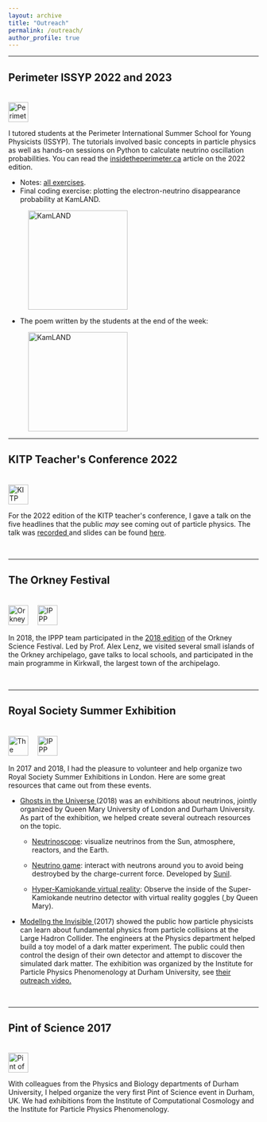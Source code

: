 ```yaml
---
layout: archive
title: "Outreach"
permalink: /outreach/
author_profile: true
---
```


---

## Perimeter ISSYP 2022 and 2023

<a href="https://perimeterinstitute.ca/issyp"><img src="https://mhostert.github.io/images/outreach/perimeter_logo.png" alt="Perimeter Institute"
  style="height:40px;margin-top:20px"></a>

I tutored students at the Perimeter International Summer School for Young Physicists (ISSYP).
The tutorials involved basic concepts in particle physics as well as hands-on sessions on Python to calculate neutrino oscillation probabilities.
You can read the <a href="https://insidetheperimeter.ca/annual-pi-summer-school-immerses-students-in-a-universe-of-ideas/">insidetheperimeter.ca</a> article on the 2022 edition.


* Notes: <a href="https://mhostert.com/files/ISSYP_exercises.pdf"> all exercises</a>.
* Final coding exercise: plotting the electron-neutrino disappearance probability at KamLAND.

<img src="https://mhostert.github.io/images/outreach/issyp_kamland.png" alt="KamLAND"
  style="margin-left:40px;height:200px;">

* The poem written by the students at the end of the week:

<a href="https://mhostert.github.io/files/issyp_poem.pdf">
<img src="https://mhostert.github.io/images/outreach/issyp_poem.png" alt="KamLAND"
  style="margin-left:40px;height:200px;">
</a>

<br>

---

## KITP Teacher's Conference 2022

<a href="https://www.kitp.ucsb.edu/outreach/teachers/teachers-conferences"><img src="https://mhostert.github.io/images/outreach/kitp_logo.png" alt="KITP"
  style="height:40px;margin-top:20px"></a>

For the 2022 edition of the KITP teacher's conference, I gave a talk on the five headlines that the public *may* see coming out of particle physics. The talk was <a href="https://online.kitp.ucsb.edu/online/neutrinost-c22/hostert/"> recorded </a> and slides can be found <a href="https://online.kitp.ucsb.edu/online/neutrinost-c22/hostert/pdf/Hostert_Neutrinos22Teach_KITP.pdf">here</a>.

<br>

---

## The Orkney Festival

<a href="https://oisf.org/"><img src="https://mhostert.github.io/images/outreach/OISF-Header-Logo.png" alt="Orkney International Science Festival"
style="height:40px;margin-right:15px;margin-top:20px;"></a>
<a href="https://www.ippp.dur.ac.uk/"><img src="https://mhostert.github.io/images/outreach/ippp_logo_white-300x97.png" alt="IPPP"
  style="height:40px;margin-top:20px"></a>

In 2018, the IPPP team participated in the <a href="https://oisf.org/portfolio-items/oisf-2018/">2018 edition</a> of the Orkney Science Festival. Led by Prof. Alex Lenz, we visited several small islands of the Orkney archipelago, gave talks to local schools, and participated in the main programme in Kirkwall, the largest town of the archipelago.

<br>

---

## Royal Society Summer Exhibition

<a href="https://royalsociety.org/science-events-and-lectures/summer-science-exhibition/"><img src="https://mhostert.github.io/images/outreach/the_royal_society.png" alt="The Royal Society Summer Exhibitions"
style="height:40px;margin-right:15px;margin-top:20px;"></a>
<a href="https://www.ippp.dur.ac.uk/"><img src="https://mhostert.github.io/images/outreach/ippp_logo_white-300x97.png" alt="IPPP"
  style="height:40px;margin-top:20px"></a>

In 2017 and 2018, I had the pleasure to volunteer and help organize two Royal Society Summer Exhibitions in London. Here are some great resources that came out from these events.

* <a href="https://royalsociety.org/science-events-and-lectures/2018/summer-science-exhibition/exhibits/ghosts-in-universe/">
  Ghosts in the Universe
  </a> (2018) was an exhibitions about neutrinos, jointly organized by Queen Mary University of London and Durham University.
  As part of the exhibition, we helped create several outreach resources on the topic.
  
  * <a href="https://apps.apple.com/us/app/neutrinoscope/id1384582896">Neutrinoscope</a>: visualize neutrinos from the Sun, atmosphere, reactors, and the Earth.

  * <a href="https://www.xikka.com/games/nu-odyssey/">Neutrino game</a>: interact with neutrons around you to avoid being destroybed by the charge-current force. Developed by <a href="https://www.xikka.com/about/">Sunil</a>.

  * <a href="https://www.hyperk.org/?page_id=343">Hyper-Kamiokande virtual reality</a>: Observe the inside of the Super-Kamiokande neutrino detector with virtual reality goggles (<a href=""> </a> by Queen Mary).
  
* <a href="https://mhostert.github.io/files/websites/modelling_inv.html">
  Modellng the Invisible
  </a>
  (2017)
  showed the public how particle physicists can learn about fundamental physics from particle collisions at the Large Hadron Collider.
  The engineers at the Physics department helped build a toy model of a dark matter experiment.
  The public could then control the design of their own detector and attempt to discover the simulated dark matter.
  The exhibition was organized by the Institute for Particle Physics Phenomenology at Durham University, see <a href="https://www.youtube.com/watch?v=TxSUw38a4Vg&list=PL1zMD_kTXdjyucme9fbDmEcvrU5uyqWCS">their outreach video.</a>

<br>

---

## Pint of Science 2017

<a href="https://pintofscience.com/"><img src="https://mhostert.github.io/images/outreach/pint_logo.png" alt="Pint of Science 2017"
style="height:40px;margin-right:15px;margin-top:20px;"></a>

With colleagues from the Physics and Biology departments of Durham University, I helped organize the very first Pint of Science event in Durham, UK. We had exhibitions from the Institute of Computational Cosmology and the Institute for Particle Physics Phenomenology.
